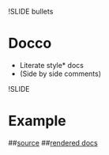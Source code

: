 !SLIDE bullets
# Docco
* Literate style\* docs
* (Side by side comments)

!SLIDE
# Example
##[source](https://github.com/swanson/autocastr/blob/master/autocastr.py)
##[rendered docs](http://swanson.github.com/autocastr/)

